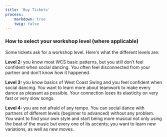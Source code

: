 ```yaml
---
title: 'Buy Tickets'
process:
    markdown: true
    twig: false
---
```


### How to select your workshop level (where applicable)

Some tickets ask for a workshop level. Here's what the different levels are:

**Level 2:** you know most WCS basic patterns, but you still don’t feel confident when social dancing. You often feel disconnected from your partner and don’t know how it happened.

**Level 3:** you know basics of West Coast Swing and you feel confident when social dancing. You want to learn more about teamwork to make every dance as pleasant as possible. Your  connection loses its elasticity on very fast or very slow songs.

**Level 4:** you are not afraid of any tempo. You can social dance with partners of different levels (beginner to advanced) without any problem. You want to find your own style and start being more musical not only using the beat of the music but every one of its accents; you want to learn new variations, as well as new moves.
